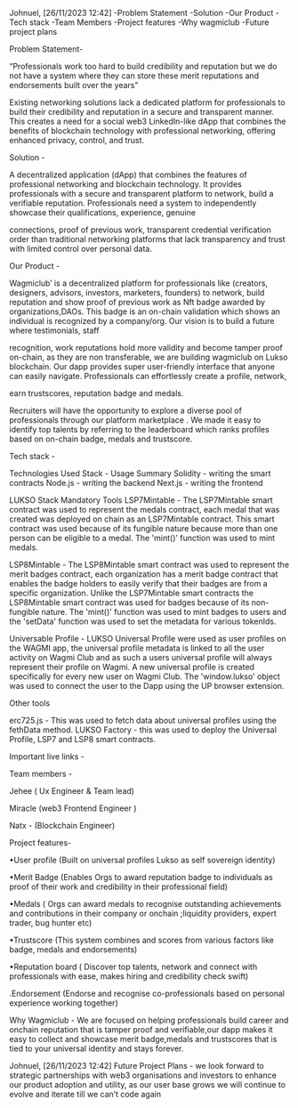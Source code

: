 Johnuel, [26/11/2023 12:42]
-Problem Statement
-Solution
-Our Product 
-Tech stack 
-Team Members 
-Project features 
-Why wagmiclub 
-Future project plans 

Problem Statement-

“Professionals work too hard to build credibility and reputation but we do not have a system where they can store these merit reputations and endorsements  built over the years”

Existing networking solutions lack a dedicated platform for professionals to build their credibility and reputation in a secure and transparent manner. This creates a need for a social web3 LinkedIn-like dApp that combines the benefits of blockchain technology with professional networking, offering enhanced privacy, control, and trust. 

Solution - 

A decentralized application (dApp) that combines the features of professional networking and blockchain technology. It provides professionals with a secure and transparent platform to network, build a verifiable reputation.
Professionals need a system to independently showcase their qualifications, experience, genuine

connections, proof of previous work, transparent credential verification order than traditional networking
platforms that lack transparency and trust with limited control over personal data.

Our Product - 

Wagmiclub’ is a decentralized platform for professionals like (creators, designers, advisors, investors, marketers, founders) to network, build reputation and show proof of previous work as Nft badge awarded by organizations,DAOs. This badge is an on-chain
validation which shows an individual is recognized by a company/org. Our vision is to build a future where testimonials, staff

recognition, work reputations hold more validity and become tamper proof on-chain, as they are non
transferable, we are building wagmiclub on Lukso blockchain.
Our dapp provides super user-friendly interface that anyone can easily navigate. Professionals can effortlessly create a profile, network,

earn trustscores, reputation badge and medals.

Recruiters will have the opportunity to explore a diverse pool of professionals through our platform marketplace . We made it easy to identify
top talents by referring to the leaderboard which ranks profiles based on on-chain badge, medals and trustscore.

Tech stack - 

Technologies Used
Stack - Usage Summary
Solidity - writing the smart contracts
Node.js - writing the backend
Next.js - writing the frontend

LUKSO Stack
Mandatory Tools
LSP7Mintable - The LSP7Mintable smart contract was used to represent the medals contract, each medal that was created was deployed on chain as an LSP7Mintable contract. This smart contract was used because of its fungible nature because more than one person can be eligible to a medal. The 'mint()' function was used to mint medals.

LSP8Mintable - The LSP8Mintable smart contract was used to represent the merit badges contract, each organization has a merit badge contract that enables the badge holders to easily verify that their badges are from a specific organization. Unlike the LSP7Mintable smart contracts the LSP8Mintable smart contract was used for badges because of its non-fungible nature. The 'mint()' function was used to mint badges to users and the 'setData' function was used to set the metadata for various tokenIds.

Universable Profile - LUKSO Universal Profile were used as user profiles on the WAGMI app, the universal profile metadata is linked to all the user activity on Wagmi Club and as such a users universal profile will always represent their profile on Wagmi.
A new universal profile is created specifically for every new user on Wagmi Club. The 'window.lukso' object was used to connect the user to the Dapp using 
the UP browser extension.

Other tools

erc725.js - This was used to fetch data about universal profiles using the fethData method.
LUKSO Factory - this was used to deploy the Universal Profile, LSP7 and LSP8 smart contracts.

Important live links - 

Team members - 

Jehee ( Ux Engineer & Team lead)

Miracle (web3 Frontend Engineer )

Natx - (Blockchain Engineer) 

Project features- 

•User profile (Built on universal profiles Lukso as self sovereign identity) 

•Merit Badge (Enables Orgs to award reputation badge to individuals as proof of their work and credibility in their professional field)

•Medals ( Orgs can award medals to recognise outstanding achievements and contributions in their company or onchain ;liquidity providers, expert trader, bug hunter etc) 

•Trustscore (This system combines and scores from various factors like badge, medals and endorsements)

•Reputation board ( Discover top talents, network and connect with professionals with ease, makes hiring and credibility check swift) 

.Endorsement (Endorse and recognise co-professionals based on personal experience working together) 

Why Wagmiclub - We are focused on helping professionals build career and onchain reputation that is tamper proof and verifiable,our dapp makes it easy to collect and showcase merit badge,medals and trustscores that is tied to your universal identity and stays forever.

Johnuel, [26/11/2023 12:42]
Future Project Plans - we look forward to strategic partnerships with web3 organisations and investors to enhance our product adoption and utility, as our user base grows we will continue to evolve and iterate till we can’t code again